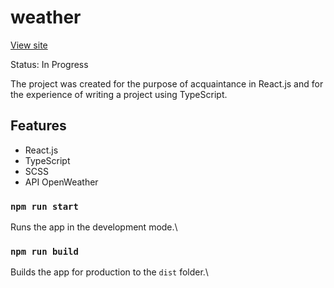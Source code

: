 # weather
[View site](weather-site-test.netlify.app)

Status: In Progress


The project was created for the purpose of acquaintance in React.js and for the experience of writing a project using TypeScript.

## Features
- React.js
- TypeScript
- SCSS
- API OpenWeather



### `npm run start`

Runs the app in the development mode.\


### `npm run build`

Builds the app for production to the `dist` folder.\
